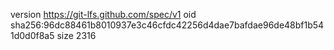 version https://git-lfs.github.com/spec/v1
oid sha256:96dc88461b8010937e3c46cfdc42256d4dae7bafdae96de48bf1b541d0d0f8a5
size 2316

